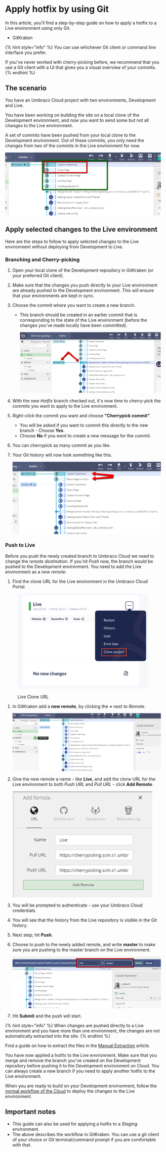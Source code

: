 # Apply hotfix by using Git

In this article, you'll find a step-by-step guide on how to apply a hotfix to a Live environment using only Git.

* GitKraken

{% hint style="info" %}
You can use whichever Git client or command line interface you prefer.

If you've never worked with cherry-picking before, we recommend that you use a Git client with a UI that gives you a visual overview of your commits.
{% endhint %}

## The scenario

You have an Umbraco Cloud project with two environments, Development and Live.

You have been working on building the site on a local clone of the Development environment, and now you want to send some but not all changes to the Live environment.

A set of commits have been pushed from your local clone to the Development environment. Out of these commits, you only need the changes from two of the commits in the Live environment for now.

![Commits](images/commits-for-cherry.png)

## Apply selected changes to the Live environment

Here are the steps to follow to apply selected changes to the Live environment without deploying from Development to Live.

### Branching and Cherry-picking

1. Open your local clone of the Development repository in GitKraken (or your preferred Git client).
2. Make sure that the changes you push directly to your Live environment are already pushed to the Development environment. This will ensure that your environments are kept in sync.
3. Choose the commit where you want to create a new branch.
   *   This branch should be created in an earlier commit that is corresponding to the state of the Live environment (before the changes you've made locally have been committed).

       ![Creating new branch](images/create-branch.png)
4. With the new _Hotfix_ branch checked out, it's now time to _cherry-pick_ the commits you want to apply to the Live environment.
5. _Right-click_ the commit you want and choose **"Cherrypick commit"**.
   * You will be asked if you want to commit this directly to the new branch - Choose **Yes**.
   * Choose **No** if you want to create a new message for the commit.
6. You can cherrypick as many commit as you like.
7.  Your Git history will now look something like this.

    ![Cherrypicking](images/cherry-picked-commits.png)

### Push to Live

Before you push the newly created branch to Umbraco Cloud we need to change the _remote destination_. If you hit _Push_ now, the branch would be pushed to the Development environment. You need to add the Live environment as a _new remote_.

1. Find the clone URL for the Live environment in the Umbraco Cloud Portal.

<figure><img src="../../.gitbook/assets/image (44).png" alt="Live Clone URL"><figcaption><p>Live Clone URL</p></figcaption></figure>

1.  In GitKraken add a **new remote**, by clicking the **+** next to _Remote_.

    ![Add new remote](images/add-remote.png)
2.  Give the new remote a name - like **Live**, and add the clone URL for the Live environment to both _Push URL_ and _Pull URL_ - click **Add Remote**.

    ![Add Live as remote](images/live-remote.png)
3. You will be prompted to authenticate - use your Umbraco Cloud credentials.
4. You will see that the history from the Live repository is visible in the Git history.
5. Next step; hit **Push**.
6.  Choose to push to the newly added remote, and write **master** to make sure you are pushing to the master branch on the Live environment.

    ![Choose remote](images/choose-remote.png)
7. Hit **Submit** and the push will start.

{% hint style="info" %}
When changes are pushed directly to a Live environment and you have more than one environment, the changes are not automatically extracted into the site.
{% endhint %}

Find a guide on how to extract the files in the [Manual Extraction](../../set-up/power-tools/manual-extractions.md) article.

You have now applied a hotfix to the Live environment. Make sure that you merge and remove the branch you've created on the Development repository before pushing it to the Development environment on Cloud. You can always create a new branch if you need to apply another hotfix to the Live environment.

When you are ready to build on your Development environment, follow the [normal workflow of the Cloud](../) to deploy the changes to the Live environment.

## Important notes

* This guide can also be used for applying a hotfix to a _Staging_ environment.
* The above describes the workflow in GitKraken. You can use a git client of your choice or Git terminal/command prompt if you are comfortable with that.
